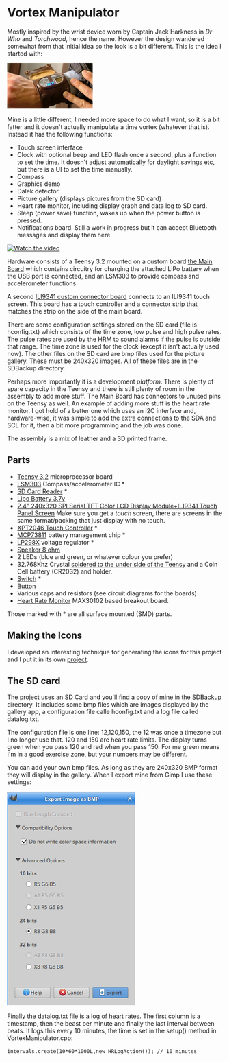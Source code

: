 Vortex Manipulator
=

Mostly inspired by the wrist device worn by Captain Jack Harkness in _Dr Who_ and _Torchwood_, hence the name. However the design wandered somewhat from that initial idea so the look is a bit different. This is the idea I started with:

<img src="images/wriststrap-300x159.jpg?resize=300%2C159" alt="VM" style="width: 200px;"/>

Mine is a little different, I needed more space to do what I want, so it is a bit fatter and it doesn't actually manipulate a time vortex (whatever that is). Instead it has the following functions:

 * Touch screen interface
 * Clock with optional beep and LED flash once a second, plus a function to set the time. It doesn't adjust automatically for daylight savings etc, but there is a UI to set the time manually.
 * Compass
 * Graphics demo
 * Dalek detector
 * Picture gallery (displays pictures from the SD card)
 * Heart rate monitor, including display graph and data log to SD card.
 * Sleep (power save) function, wakes up when the power button is pressed.
 * Notifications board. Still a work in progress but it can accept Bluetooth messages and display them here.

[![Watch the video](https://youtu.be/WImzifKEVy0/maxresdefault.jpg)](https://youtu.be/WImzifKEVy0)

Hardware consists of a Teensy 3.2 mounted on a custom board [the Main Board](eagle/MainBoard/Readme.md) which contains circuitry for charging the attached LiPo battery when the USB port is connected, and an LSM303 to provide compass and accelerometer functions.

A second [ILI9341 custom connector board](eagle/ILI9341-Touch-connector/Readme.md) connects to an ILI9341 touch screen. This board has a touch controller and a connector strip that matches the strip on the side of the main board.

There are some configuration settings stored on the SD card (file is hconfig.txt) which consists of the time zone, low pulse and high pulse rates. The pulse rates are used by the HRM to sound alarms if the pulse is outside that range. The time zone is used for the clock (except it isn't actually used now). The other files on the SD card are bmp files used for the picture gallery. These must be 240x320 images. All of these files are in the SDBackup directory.

Perhaps more importantly it is a development _platform_. There is plenty of spare capacity in the Teensy and there is still plenty of room in the assembly to add more stuff. The Main Board has connectors to unused pins on the Teensy as well. An example of adding more stuff is the heart rate monitor. I got hold of a better one which uses an I2C interface and, hardware-wise, it was simple to add the extra connections to the SDA and SCL for it, then a bit more programming and the job was done.

The assembly is a mix of leather and a 3D printed frame.

Parts
-

 * [Teensy 3.2](https://www.pjrc.com/store/teensy32.html) microprocessor board
 * [LSM303](http://nz.element14.com/stmicroelectronics/lsm303dlhc/sensor-3-ch-accel-mag-mod-14lga/dp/2068595) Compass/accelerometer IC *
 * [SD Card Reader](https://www.aliexpress.com/item/Free-Shipping-5PCS-67840-8001-Conn-SD-Card-HDR-9-POS-Solder-RA-SMD-Embossed-T/32651979617.html?spm=2114.01010208.3.8.SHXu2I&ws_ab_test=searchweb0_0,searchweb201602_3_10152_10065_10151_10068_436_10136_10157_10137_10060_10138_10155_10062_10156_10154_10056_10055_10054_10059_100032_100033_100031_10099_10103_10102_10096_10147_10052_10053_10050_10107_10142_10051_10084_10083_10080_10082_10081_10110_10175_10111_10112_10113_10114_10181_10037_10183_10182_10185_10033_10032_10078_10079_10077_10073_10070_10123,searchweb201603_2,ppcSwitch_4&btsid=7b9c1a86-e8c1-4082-b529-14cabbf02189&algo_expid=712bfc6c-3058-4115-9f9d-6d221787d2ec-1&algo_pvid=712bfc6c-3058-4115-9f9d-6d221787d2ec) *
 * [Lipo Battery 3.7v](https://www.aliexpress.com/item/3-7V-1000mah-753050-Lithium-Polymer-LiPo-Rechargeable-Battery-For-Mp3-MP4-MP5-DVD-PAD-mobile/32293277274.html?spm=2114.01010208.3.15.W3GGuF&ws_ab_test=searchweb0_0,searchweb201602_3_10152_10065_10151_10068_436_10136_10157_10137_10060_10138_10155_10062_10156_10154_10056_10055_10054_10059_100032_100033_100031_10099_10103_10102_10096_10147_10052_10053_10050_10107_10142_10051_10084_10083_10080_10082_10081_10110_10175_10111_10112_10113_10114_10181_10037_10183_10182_10185_10032_10078_10079_10077_10073_10070_10123,searchweb201603_2,ppcSwitch_4&btsid=7691371f-396d-424d-b6fc-32f0ece90527&algo_expid=46b76ba9-9c3b-4e16-846a-75c4c1e89c21-4&algo_pvid=46b76ba9-9c3b-4e16-846a-75c4c1e89c21)
 * [2.4" 240x320 SPI Serial TFT Color LCD Display Module+ILI9341 Touch Panel Screen](https://www.aliexpress.com/item/2-8-2-8-Inch-240x320-SPI-Serial-TFT-Color-LCD-Display-Module-Touch-Panel-Screen/32681743271.html?spm=2114.13010308.0.0.0kiaBY) Make sure you get a *touch* screen, there are screens in the same format/packing that just display with no touch.
 * [XPT2046 Touch Controller](https://www.aliexpress.com/item/Free-shipping-20pcs-lot-XPT2046-2046-TSSOP16-new-original/32639677099.html?spm=2114.13010608.0.0.BkDnSR) *
 * [MCP73811](https://www.aliexpress.com/item/100-new-origina-MCP73811T-420I-OT-battery-management-chip-73811-MCP73811-Free-shipping-best-match/32713220952.html?spm=2114.search0104.3.1.75a67645xuhfYb&ws_ab_test=searchweb0_0,searchweb201602_3_10065_10068_10547_319_317_10548_10696_10084_453_10924_10083_454_10925_10926_10618_10920_10921_10307_10922_537_536_5733313_5733211_10059_10884_5733113_10887_100031_321_5733413_322_10103_5733612_5733513,searchweb201603_2,ppcSwitch_0&algo_expid=36e5927f-8c98-4996-90c5-7ffab6aace2d-0&algo_pvid=36e5927f-8c98-4996-90c5-7ffab6aace2d) battery management chip *
 * [LP298X](http://www.datasheetcafe.com/lp298xs-datasheet-low-dropout-regulator/) voltage regulator *
 * [Speaker 8 ohm](https://www.aliexpress.com/item/Manufacturers-direct-sales-round-8-European-1W-speaker-1w8-European-speakers-8-European-1W-speaker-20mm/32777445698.html?spm=2114.10010108.1000014.5.zq1wAZ&traffic_analysisId=recommend_3035_null_null_null&scm=1007.13338.79672.000000000000000&pvid=fb37bd47-3760-417f-b739-e97fcb0411c1&tpp=1)
 * 2 LEDs (blue and green, or whatever colour you prefer)
 * 32.768Khz Crystal [soldered to the under side of the Teensy](https://www.pjrc.com/teensy/td_libs_Time.html) and a Coin Cell battery (CR2032) and holder.
 * [Switch](https://www.aliexpress.com/item/MINI-micro-Slide-Switch-On-OFF-2-Position-1P2T-SPDT-Miniature-Horizontal-Slide-Switch-SMD-7/32655484942.html?spm=2114.01010208.3.1.kFgw4d&ws_ab_test=searchweb0_0,searchweb201602_3_10152_10065_10151_10068_436_10136_10157_10137_10060_10138_10155_10062_10156_10154_10056_10055_10054_10059_100032_100033_100031_10099_10103_10102_10096_10147_10052_10053_10050_10107_10142_10051_10084_10083_10080_10082_10081_10110_10175_10111_10112_10113_10114_10181_10037_10183_10182_10185_10032_10078_10079_10077_10073_10070_10123,searchweb201603_2,ppcSwitch_4&btsid=4943b00a-2810-4553-922c-abebd41b5fcd&algo_expid=9ef925ce-c813-4853-b9b8-157b1cc2ff52-0&algo_pvid=9ef925ce-c813-4853-b9b8-157b1cc2ff52) *
 * [Button](https://www.aliexpress.com/item/Promotion-Amico-100-Pcs-6x6x4-5mm-Panel-PCB-Momentary-Tactile-Tact-Push-Button-Switch-4-Pin/32563399489.html?spm=2114.10010108.1000014.1.VHE2ua&traffic_analysisId=recommend_3035_null_null_null&scm=1007.13338.79672.000000000000000&pvid=3f217487-ecad-45bd-a56f-eb5fef49d540&tpp=1)
 * Various caps and resistors (see circuit diagrams for the boards)
 * [Heart Rate Monitor](https://www.aliexpress.com/item/Low-Power-MAX30102-Heart-Rate-Oxygen-Pulse-Breakout-for-Arduino-Replace-MAx30100/32892216359.html?spm=a2g0s.9042311.0.0.27424c4dQnQZ6O) MAX30102 based breakout board.
 
Those marked with * are all surface mounted (SMD) parts.
 
Making the Icons
-

I developed an interesting technique for generating the icons for this project and I put it in its own [project](https://github.com/RogerParkinson/MakeIcons).

The SD card
-

The project uses an SD Card and you'll find a copy of mine in the SDBackup directory. It includes some bmp files which are images displayed by the gallery app, a configuration file calle hconfig.txt and a log file called datalog.txt.

The configuration file is one line: 12,120,150,
the 12 was once a timezone but I no longer use that. 120 and 150 are heart rate limits. The display turns green when you pass 120 and red when you pass 150. For me green means I'm in a good exercise zone, but your numbers may be different.

You can add your own bmp files. As long as they are 240x320 BMP format they will display in the gallery. When I export mine from Gimp I use these settings:

<img src="images/gimp-export.png"/>

Finally the datalog.txt file is a log of heart rates. The first column is a timestamp, then the beast per minute and finally the last interval between beats. It logs this every 10 minutes, the time is set in the setup() method in VortexManipulator.cpp:

```
intervals.create(10*60*1000L,new HRLogAction()); // 10 minutes
``` 


